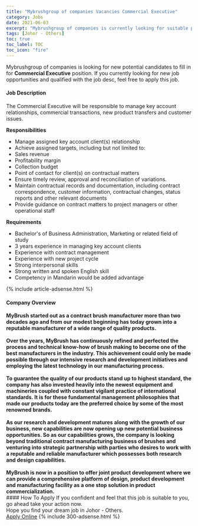 ```yaml
---
title: "Mybrushgroup of companies Vacancies Commercial Executive" 
category: Jobs 
date: 2021-06-03 
excerpt: "Mybrushgroup of companies is currently looking for suitable person to fill in the Commercial Executive which based in Johor - Others" 
tags: [Johor - Others] 
toc: true 
toc_label: TOC 
toc_icon: "fire" 
--- 
```


<p>Mybrushgroup of companies is looking for new potential candidates to fill in for <b>Commercial Executive</b> position. If you currently looking for new job opportunities and qualified with the job desc, feel free to apply this job.
</p><div><div><h4>Job Description</h4></div><div><div><span><div><p>The Commercial Executive will be responsible to manage key account relationships, commercial transactions, new product transfers and customer issues.&#160;</p><p><strong>Responsibilities</strong></p><ul><li><span>Manage assigned key account client(s) relationship</span></li><li><span>Achieve assigned targets, including but not limited to:</span></li><li><span>Sales revenue</span></li><li><span>Profitability margin</span></li><li><span>Collection budget</span></li><li><span>Point of contact for client(s) on contractual matters</span></li><li><span>Ensure timely review, approval and reconciliation of variations.</span></li><li><span>Maintain contractual records and documentation, including contract correspondence, customer information, contractual changes, status reports and other relevant documents</span></li><li><span>Provide guidance on contract matters to project managers or other operational staff</span></li></ul><p><strong>Requirements</strong></p><ul><li><span>Bachelor's of Business Administration, Marketing or related field of study&#160;</span></li><li><span>3 years experience in managing key account clients</span></li><li><span>Experience with contract management</span></li><li><span>Experience with new project cycle</span></li><li><span>Strong interpersonal&#160;skills</span></li><li><span>Strong written and spoken English skill</span></li><li><span>Competency in Mandarin would be added advantage</span></li></ul></div></span></div></div></div> 
{% include article-adsense.html %} 
<div><div><h4>Company Overview</h4></div><div><div><span><div><div>
<div><strong>MyBrush started out as a contract brush manufacturer more than two decades ago and from our modest beginning has today grown into a reputable manufacturer of a wide range of quality products.&#160;<br><br>Over the years, MyBrush has continuously refined and perfected the process and technical know-how of brush making to become one of the best manufacturers in the industry. This achievement could only be made possible tbrough our intensive research and development initiatives and employing the latest technology in our manufacturing process.&#160;<br><br>To guarantee the quality of our products stand up to highest standard, the company has also invested heavily into the newest equipment and machineries coupled with constant vigilant practice of international standards. It is for these fundamental management philosophies that made our products today are the preferred choice by some of the most renowned brands.&#160;<br><br>As our research and development matures along with the growth of our business, new capabilities are now opening up new potential business opportunities. So as our capabilities grows, the company is looking beyond traditional contract manufacturing business of brushes and venturing into strategic partnership with parties who desires to work with a reputable and reliable manufacturer which possesses both research and design capabilities.&#160;<br><br>MyBrush is now in a position to offer joint product development where we can provide a comprehensive platform of design, product development and manufacturing facility as a one stop solution in product commercialization.</strong></div>
</div></div></span></div></div></div> 
#### How To Apply 
If you confident and feel that this job is suitable to you, go ahead take your action now. <br/> 
Hope you find your dream job in Johor - Others. <br/> 
<a href="https://www.jobstreet.com.my/en/job/commercial-executive-4569568?jobId=jobstreet-my-job-4569568&" class="btn btn--info" target="_blank" rel="nofollow noopenner">Apply Online</a> 
{% include 300-adsense.html %} 